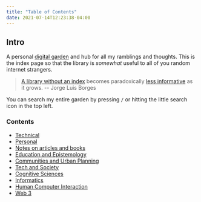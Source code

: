 ```yaml
---
title: "Table of Contents"
date: 2021-07-14T12:23:38-04:00
---
```


## Intro
A personal [digital garden](posts/digital-gardening.md) and hub for all my ramblings and thoughts. This is the index page so that the library is *somewhat* useful to all of you random internet strangers.

> [A library without an index](https://www.theatlantic.com/technology/archive/2016/06/knowledge-compendia/485507/) becomes paradoxically [less informative](https://en.wikipedia.org/wiki/The_Library_of_Babel) as it grows. -- Jorge Luis Borges

You can search my entire garden by pressing `/` or hitting the little search icon in the top left.

### Contents
- [Technical](/toc/technical)
- [Personal](/toc/personal)
- [Notes on articles and books](/toc/readings) 
- [Education and Epistemology](/toc/education-and-epistemology)
- [Communities and Urban Planning](/toc/communities-and-urban-planning)
- [Tech and Society](/toc/tech-and-society)
- [Cognitive Sciences](/toc/cognitive-sciences)
- [Informatics](toc/informatics.md)
- [Human Computer Interaction](toc/hci.md)
- [Web 3](toc/web3.md)